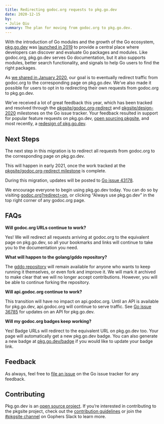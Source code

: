 ```yaml
---
title: Redirecting godoc.org requests to pkg.go.dev
date: 2020-12-15
by:
- Julie Qiu
summary: The plan for moving from godoc.org to pkg.go.dev.
---
```



With the introduction of Go modules and the growth of the Go ecosystem,
[pkg.go.dev](https://pkg.go.dev) was
[launched in 2019](/blog/go.dev) to provide a central place
where developers can discover and evaluate Go packages and modules. Like
godoc.org, pkg.go.dev serves Go documentation, but it also supports modules,
better search functionality, and signals to help Go users to find the right
packages.

As [we shared in January 2020](/blog/pkg.go.dev-2020), our
goal is to eventually redirect traffic from godoc.org to the corresponding page
on pkg.go.dev. We’ve also made it possible for users to opt in to redirecting
their own requests from godoc.org to pkg.go.dev.

We’ve received a lot of great feedback this year, which has been tracked and
resolved through the
[pkgsite/godoc.org-redirect](https://github.com/golang/go/milestone/157?closed=1)
and [pkgsite/design-2020](https://github.com/golang/go/milestone/159?closed=1)
milestones on the Go issue tracker. Your feedback resulted in support for
popular feature requests on pkg.go.dev,
[open sourcing pkgsite](/blog/pkgsite), and most recently, a
[redesign of pkg.go.dev](/blog/pkgsite-redesign).

## Next Steps

The next step in this migration is to redirect all requests from godoc.org to
the corresponding page on pkg.go.dev.

This will happen in early 2021, once the work tracked at the
[pkgsite/godoc.org-redirect milestone](https://github.com/golang/go/milestone/157)
is complete.

During this migration, updates will be posted to
[Go issue 43178](/issue/43178).

We encourage everyone to begin using pkg.go.dev today. You can do so by
visiting [godoc.org?redirect=on](https://godoc.org?redirect=on), or clicking
“Always use pkg.go.dev” in the top right corner of any godoc.org page.

## FAQs

**Will godoc.org URLs continue to work?**

Yes! We will redirect all requests arriving at godoc.org to the equivalent page
on pkg.go.dev, so all your bookmarks and links will continue to take you to the
documentation you need.

**What will happen to the golang/gddo repository?**

The [gddo repository](http://go.googlesource.com/gddo) will remain available
for anyone who wants to keep running it themselves, or even fork and improve
it. We will mark it archived to make clear that we will no longer accept
contributions. However, you will be able to continue forking the repository.

**Will api.godoc.org continue to work?**

This transition will have no impact on api.godoc.org. Until an API is available
for pkg.go.dev, api.godoc.org will continue to serve traffic. See
[Go issue 36785](/issue/36785) for updates on an API for
pkg.go.dev.

**Will my godoc.org badges keep working?**

Yes! Badge URLs will redirect to the equivalent URL on pkg.go.dev too. Your
page will automatically get a new pkg.go.dev badge. You can also generate a new
badge at [pkg.go.dev/badge](https://pkg.go.dev/badge) if you would like to
update your badge link.

## Feedback

As always, feel free to [file an issue](/s/pkgsite-feedback)
on the Go issue tracker for any feedback.

## Contributing

Pkg.go.dev is an [open source project](https://go.googlesource.com/pkgsite). If
you’re interested in contributing to the pkgsite project, check out the
[contribution guidelines](https://go.googlesource.com/pkgsite/+/refs/heads/master/CONTRIBUTING.md)
or join the
[#pkgsite channel](https://gophers.slack.com/messages/pkgsite) on Gophers Slack
to learn more.
